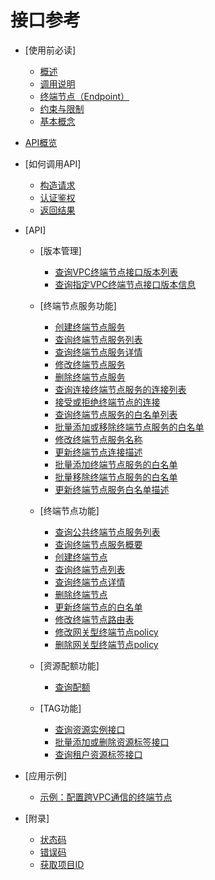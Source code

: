 # 接口参考

-   [使用前必读]
    -   [概述](概述.md)
    -   [调用说明](调用说明.md)
    -   [终端节点（Endpoint）](终端节点（Endpoint）.md)
    -   [约束与限制](约束与限制.md)
    -   [基本概念](基本概念.md)

-   [API概览](API概览.md)
-   [如何调用API]
    -   [构造请求](构造请求.md)
    -   [认证鉴权](认证鉴权.md)
    -   [返回结果](返回结果.md)

-   [API]
    -   [版本管理]
        -   [查询VPC终端节点接口版本列表](查询VPC终端节点接口版本列表.md)
        -   [查询指定VPC终端节点接口版本信息](查询指定VPC终端节点接口版本信息.md)

    -   [终端节点服务功能]
        -   [创建终端节点服务](创建终端节点服务.md)
        -   [查询终端节点服务列表](查询终端节点服务列表.md)
        -   [查询终端节点服务详情](查询终端节点服务详情.md)
        -   [修改终端节点服务](修改终端节点服务.md)
        -   [删除终端节点服务](删除终端节点服务.md)
        -   [查询连接终端节点服务的连接列表](查询连接终端节点服务的连接列表.md)
        -   [接受或拒绝终端节点的连接](接受或拒绝终端节点的连接.md)
        -   [查询终端节点服务的白名单列表](查询终端节点服务的白名单列表.md)
        -   [批量添加或移除终端节点服务的白名单](批量添加或移除终端节点服务的白名单.md)
        -   [修改终端节点服务名称](修改终端节点服务名称.md)
        -   [更新终端节点连接描述](更新终端节点连接描述.md)
        -   [批量添加终端节点服务的白名单](批量添加终端节点服务的白名单.md)
        -   [批量移除终端节点服务的白名单](批量移除终端节点服务的白名单.md)
        -   [更新终端节点服务白名单描述](更新终端节点服务白名单描述.md)

    -   [终端节点功能]
        -   [查询公共终端节点服务列表](查询公共终端节点服务列表.md)
        -   [查询终端节点服务概要](查询终端节点服务概要.md)
        -   [创建终端节点](创建终端节点.md)
        -   [查询终端节点列表](查询终端节点列表.md)
        -   [查询终端节点详情](查询终端节点详情.md)
        -   [删除终端节点](删除终端节点.md)
        -   [更新终端节点的白名单](更新终端节点的白名单.md)
        -   [修改终端节点路由表](修改终端节点路由表.md)
        -   [修改网关型终端节点policy](修改网关型终端节点policy.md)
        -   [删除网关型终端节点policy](删除网关型终端节点policy.md)

    -   [资源配额功能]
        -   [查询配额](查询配额.md)

    -   [TAG功能]
        -   [查询资源实例接口](查询资源实例接口.md)
        -   [批量添加或删除资源标签接口](批量添加或删除资源标签接口.md)
        -   [查询租户资源标签接口](查询租户资源标签接口.md)

-   [应用示例]
    -   [示例：配置跨VPC通信的终端节点](示例-配置跨VPC通信的终端节点.md)

-   [附录]
    -   [状态码](状态码.md)
    -   [错误码](错误码.md)
    -   [获取项目ID](获取项目ID.md)


